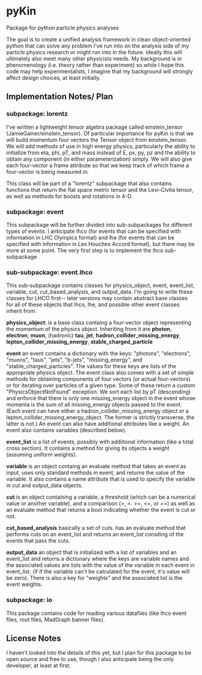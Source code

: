 # pyKin
Package for python particle physics analyses

The goal is to create a unified analysis framework in clean object-oriented python that can solve any problem I've run into on
the analysis side of my particle physics research or might run into in the future.  Ideally this will ultimately also meet
many other physicists needs.  My background is in phenomenology (i.e. theory rather than experiment) so while I hope this code 
may help experimentalists, I imagine that my background will strongly affect design choices, at least initially.

## Implementation Notes/ Plan

### subpackage: lorentz

I've written a lightweight tensor algebra package called einstein_tensor (JamieGainer/einstein_tensor).  Of particular
importance for pyKin is that we will build momentum four vectors the Tensor object from einstein_tensor.  We will add methods 
of use in high energy physics, particularly the ability to initialize from eta, phi, pT, and mass instead of E, px, py, pz 
and the ability to obtain any component (in either parameterization) simply.
We will also give each four-vector a frame attribute so that we keep track of which frame a four-vector is being
measured in.

This class will be part of a "lorentz" subpackage that also contains functions that return the flat space metric tensor and 
the Levi-Civita tensor, as well as methods for boosts and rotations in 4-D.

### subpackage: event

This subpackage will be further divided into sub-subpackages for different types of events.  I anticipate lhco (for 
events that can be specified with information in LHC Olympics format) and lhe (for events that can be specified with
information in Les Houches Accord format), but there may be more at some point.  The very first step is to implement the
lhco sub-subpackage

### sub-subpackage: event.lhco

This sub-subpackage contains classes for physics_object, event, event_list, variable, cut, cut_based_analysis, and 
output_data.  I'm going to write these classes for LHCO first-- later versions may contain abstract base classes for all
of these objects that lhco, lhe, and possible other event classes inherit from.

**physics_object**: is a base class containg a four-vector object representing the momentum of the physics object.
Inheriting from it are
**photon**, **electron**, **muon**, (hadronic) **tau**, **jet**, **hadron_collider_missing_energy**, 
**lepton_collider_missing_energy**, **stable_charged_particle**

**event** an event contains a dictionary with the keys: "photons", "electrons", "muons", "taus", "jets", "b-jets",
"missing_energy", and "stable_charged_particles".  The values for these keys are lists of the appropriate physics object.
The event class also comes with a set of simple methods for obtaining components of four vectors (or actual four-vectors)
or for iterating over particles of a given type.  Some of these return a custom "PhysicsObjectNotFound" exception.  We sort 
each list by pT (descending) and enforce that there is only one missing_energy object in the event whose momenta is the sum of 
all missing_energy objects passed to the event.  (Each event can have either a hadron_collider_missing_energy object or a
lepton_collider_missing_energy_object.  The former is strictly transverse, the latter is not.)  An event can also have
additional attributes like a weight.  An event also contains variables (described below).

**event_list** is a list of events, possibly with addiitonal information (like a total cross section).  It contains a method
for giving its objects a weight (assuming uniform weights).

**variable** is an object containg an evaluate method that takes an event as input, uses only standard methods in event, 
and returns the value of the variable.  It also contains a name attribute that is used to specify the variable in cut and output_data objects.

**cut** is an object containing a variable, a threshold (which can be a numerical value or another variable), and a comparison
(>, <. >=, <=, or ==) as well as an evaluate method that returns a bool indicating whether the event is cut or not.

**cut_based_analysis** basically a set of cuts.  has an evaluate method that performs cuts on an event_list and returns an 
event_list consiting of the events that pass the cuts.

**output_data** an object that is initialized with a list of variables and an event_list and returns a dictionary where the 
keys are variable names and the associated values are lists with the value of the variable in each event in event_list.  (if 
if the variable can't be calculated for the event, it's value will be zero).  There is also a key for "weights" and the 
associated list is the event weights.


### subpackage: io

This package contains code for reading various datafiles (like lhco event files, root files, MadGraph banner files).



## License Notes

I haven't looked into the details of this yet, but I plan for this package to be open source and free to use, though I also
anticipate being the only developer, at least at first.
